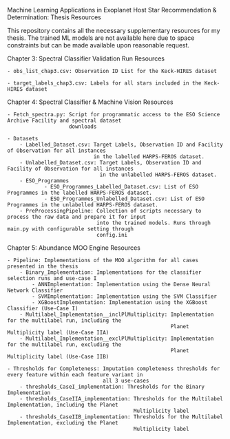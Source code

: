Machine Learning Applications in Exoplanet Host Star Recommendation & Determination: Thesis Resources

This repository contains all the necessary supplementary resources for my thesis. The trained ML models are not available here due to space constraints but can be made available upon reasonable request.

Chapter 3: Spectral Classifier Validation Run Resources

    - obs_list_chap3.csv: Observation ID List for the Keck-HIRES dataset
		
    - target_labels_chap3.csv: Labels for all stars included in the Keck-HIRES dataset

Chapter 4: Spectral Classifier & Machine Vision Resources

	- Fetch_spectra.py: Script for programmatic access to the ESO Science Archive Facility and spectral dataset 
	                    downloads
		
	- Datasets
		- Labelled_Dataset.csv: Target Labels, Observation ID and Facility of Observation for all instances 
		                        in the labelled HARPS-FEROS dataset.
		- Unlabelled_Dataset.csv: Target Labels, Observation ID and Facility of Observation for all instances 
		                          in the unlabelled HARPS-FEROS dataset.
  		- ESO_Programmes
                - ESO_Programmes_Labelled_Dataset.csv: List of ESO Programmes in the labelled HARPS-FEROS dataset.
                - ESO_Programmes_Unlabelled_Dataset.csv: List of ESO Programmes in the unlabelled HARPS-FEROS dataset.
    	- PreProcessingPipeline: Collection of scripts necessary to process the raw data and prepare it for input 
		                         into the trained models. Runs through main.py with configurable setting through 
		                         config.ini


Chapter 5: Abundance MOO Engine Resources

	- Pipeline: Implementations of the MOO algorithm for all cases presented in the thesis
 		- Binary_Implementation: Implementations for the classifier selection runs and use-case I
   			- ANNImplementation: Implementation using the Dense Neural Network Classifier
	  		- SVMImplementation: Implementation using the SVM Classifier
	 		- XGBoostImplementation: Implementation using the XGBoost Classifier (Use-Case I)
		- Multilabel_Implementation__inclPlMultiplicity: Implementation for the multilabel run, including the 
	 	                                                 Planet Multiplicity label (Use-Case IIA)
   		- Multilabel_Implementation__exclPlMultiplicity: Implementation for the multilabel run, excluding the 
	 	                                                 Planet Multiplicity label (Use-Case IIB)
													
	- Thresholds for Completeness: Imputation completeness thresholds for every feature within each feature variant in 
	                               all 3 use-cases
		- thresholds_CaseI_implementation: Thresholds for the Binary Implementation
  		- thresholds_CaseIIA_implementation: Thresholds for the Multilabel Implementation, including the Planet 
		                                     Multiplicity label
		- thresholds_CaseIIB_implementation: Thresholds for the Multilabel Implementation, excluding the Planet 
		                                     Multiplicity label
